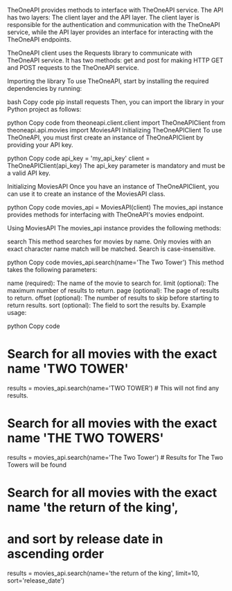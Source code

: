 TheOneAPI provides methods to interface with TheOneAPI service. The API has two layers: The client layer and the API layer. The client layer is responsible for the authentication and communication with the TheOneAPI service, while the API layer provides an interface for interacting with the TheOneAPI endpoints.

TheOneAPI client uses the Requests library to communicate with TheOneAPI service. It has two methods: get and post for making HTTP GET and POST requests to the TheOneAPI service.

Importing the library
To use TheOneAPI, start by installing the required dependencies by running:

bash
Copy code
pip install requests
Then, you can import the library in your Python project as follows:

python
Copy code
from theoneapi.client.client import TheOneAPIClient
from theoneapi.api.movies import MoviesAPI
Initializing TheOneAPIClient
To use TheOneAPI, you must first create an instance of TheOneAPIClient by providing your API key.

python
Copy code
api_key = 'my_api_key'
client = TheOneAPIClient(api_key)
The api_key parameter is mandatory and must be a valid API key.

Initializing MoviesAPI
Once you have an instance of TheOneAPIClient, you can use it to create an instance of the MoviesAPI class.

python
Copy code
movies_api = MoviesAPI(client)
The movies_api instance provides methods for interfacing with TheOneAPI's movies endpoint.

Using MoviesAPI
The movies_api instance provides the following methods:

search
This method searches for movies by name. Only movies with an exact character name match will be matched. Search is case-insensitive.

python
Copy code
movies_api.search(name='The Two Tower')
This method takes the following parameters:

name (required): The name of the movie to search for.
limit (optional): The maximum number of results to return.
page (optional): The page of results to return.
offset (optional): The number of results to skip before starting to return results.
sort (optional): The field to sort the results by.
Example usage:

python
Copy code
# Search for all movies with the exact name 'TWO TOWER'
results = movies_api.search(name='TWO TOWER') # This will not find any results.

# Search for all movies with the exact name 'THE TWO TOWERS'
results = movies_api.search(name='The Two Tower') # Results for The Two Towers will be found

# Search for all movies with the exact name 'the return of the king',
# and sort by release date in ascending order
results = movies_api.search(name='the return of the king', limit=10, sort='release_date')
